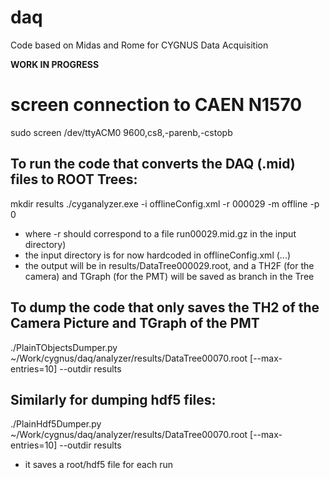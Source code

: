 # daq
Code based on Midas and Rome for CYGNUS Data Acquisition

**WORK IN PROGRESS**

# screen connection to CAEN N1570
sudo screen /dev/ttyACM0 9600,cs8,-parenb,-cstopb

## To run the code that converts the DAQ (.mid) files to ROOT Trees:

mkdir results
./cyganalyzer.exe -i offlineConfig.xml -r 000029 -m offline -p 0

* where -r <run number> should correspond to a file run00029.mid.gz in the input directory)
* the input directory is for now hardcoded in offlineConfig.xml (<InputFilePath>...</InputFilePath>)
* the output will be in results/DataTree000029.root, and a TH2F (for the camera) and TGraph (for the PMT) will be saved as branch in the Tree


## To dump the code that only saves the TH2 of the Camera Picture and TGraph of the PMT
./PlainTObjectsDumper.py ~/Work/cygnus/daq/analyzer/results/DataTree00070.root [--max-entries=10] --outdir results

## Similarly for dumping hdf5 files:
./PlainHdf5Dumper.py ~/Work/cygnus/daq/analyzer/results/DataTree00070.root [--max-entries=10] --outdir results

* it saves a root/hdf5 file for each run

